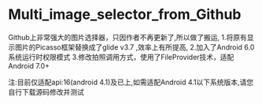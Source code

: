 # Multi_image_selector_from_Github
Github上非常强大的图片选择器，只因作者不再更新了,所以做了搬运,
1.将原有显示图片的Picasso框架替换成了glide v3.7 ,效率上有所提高,
2.加入了Android 6.0系统运行时权限模式
3.修改拍照调用方式，使用了FileProvider技术，适配Android 7.0+

注:目前仅适配api:16(android 4.1)及已上,如需适配Android 4.1以下系统版本,请您自行下载源码修改并测试